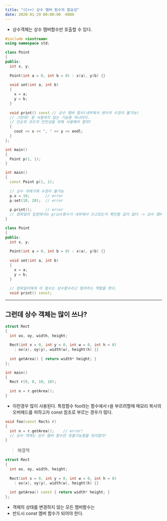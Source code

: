 ```yaml
---
title: "(C++) 상수 멤버 함수의 필요성"
date: 2020-01-29 00:00:00 -0000
---
```


* 상수객체는 상수 멤버함수만 호출할 수 있다.

```cpp
#include <iostream>
using namespace std;

class Point
{
public:
  int x, y;
  
  Point(int a = 0, int b = 0) : x(a), y(b) {}
  
  void set(int a, int b)
  {
    x = a;
    y = b;
  }
  
  void print() const // 상수 멤버 함수(내부에서 변수의 수정이 불가능)
  // 그런데? 잘 사용하지 않는 기능중 하나이다.
  // 단순히 코드의 안전성을 위해 사용해야 할까?
  {
    cout << x << ", " << y << endl;
  }
};

int main()
{
  Point p(1, 1);
}
```

```cpp
int main()
{
  const Point p(1, 1);
  
  // 상수 개체기에 수정이 불가능
  p.x = 10;       // error
  p.set(10, 20);  // error
  
  p.print();      // error
  // 컴파일러 입장에서는 print함수가 내부에서 쓰고있는지 확인할 길이 없다 -> 상수 멤버함수의 필요성!
}
```

```cpp
class Point
{
public:
  int x, y;
  
  Point(int a = 0, int b = 0) : x(a), y(b) {}
  
  void set(int a, int b)
  {
    x = a;
    y = b;
  }
  
  // 컴파일러에게 이 함수는 상수함수라고 알려주는 역할을 한다.
  void print() const;
```

---

## 그런데 상수 객체는 많이 쓰나?

```cpp
struct Rect
{
  int ox, oy, width, height;
  
  Rect(int x = 0, int y = 0, int w = 0, int h = 0)
    : ox(x), oy(y), width(w), height(h) {}
    
  int getArea() { return width* height; }
};

int main()
{
  Rect r(0, 0, 10, 10);
  
  int n = r.getArea();
}
```

* 이런경우 많이 사용된다. 특정함수 foo라는 함수에서 r을 부르려할때 메모리 복사의 오버헤드를 피하고자 const 참조로 부르는 경우가 많다.

```cpp
void foo(const Rect& r)
{
  int n = r.getArea();    // error!
  // 상수 객체는 상수 멤버 함수만 호출가능함을 잊지말자!
}
```

> 해결책

```cpp
struct Rect
{
  int ox, oy, width, height;
  
  Rect(int x = 0, int y = 0, int w = 0, int h = 0)
    : ox(x), oy(y), width(w), height(h) {}
    
  int getArea() const { return width* height; }
};
```

* 객체의 상태를 변경하지 않는 모든 멤버함수는
* 반드시 const 멤버 함수가 되어야 한다.